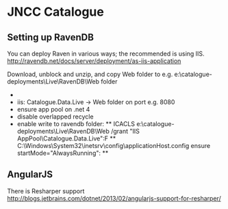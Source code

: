 JNCC Catalogue
==============


Setting up RavenDB
------------------

You can deploy Raven in various ways; the recommended is using IIS.
http://ravendb.net/docs/server/deployment/as-iis-application

Download, unblock and unzip, and copy Web folder to e.g. e:\catalogue-deployments\Live\RavenDB\Web folder
* <add key="Raven/AnonymousAccess" value="All"/>
* iis: Catalogue.Data.Live -> Web folder on port e.g. 8080
* ensure app pool on .net 4
* disable overlapped recycle
* enable write to ravendb folder:
** ICACLS e:\catalogue-deployments\Live\RavenDB\Web /grant "IIS AppPool\Catalogue.Data.Live":F
** C:\Windows\System32\inetsrv\config\applicationHost.config ensure startMode="AlwaysRunning":
** <add name="Catalogue.Data.Live" managedRuntimeVersion="v4.0" startMode="AlwaysRunning" />


AngularJS
---------
There is Resharper support http://blogs.jetbrains.com/dotnet/2013/02/angularjs-support-for-resharper/
